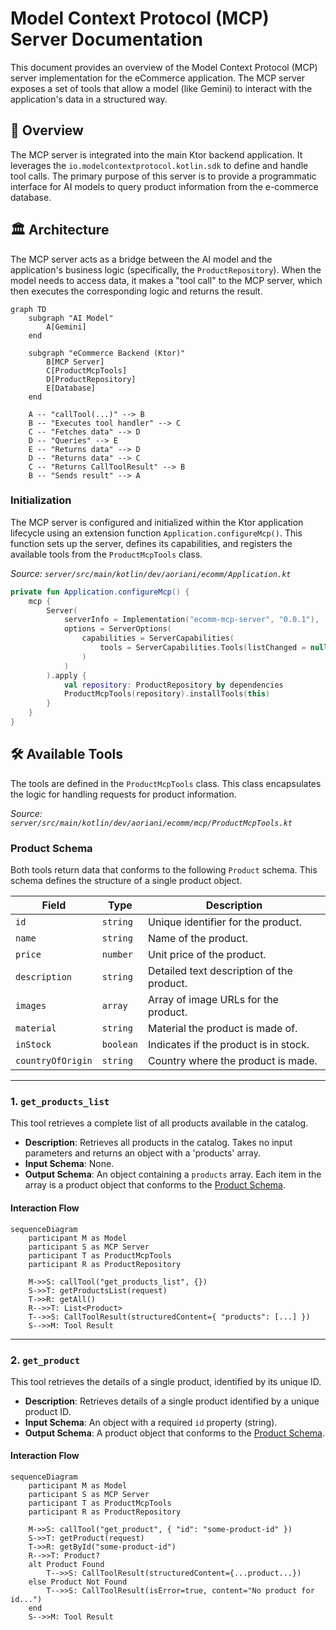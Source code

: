 # Model Context Protocol (MCP) Server Documentation

This document provides an overview of the Model Context Protocol (MCP) server implementation for the eCommerce application. The MCP server exposes a set of tools that allow a model (like Gemini) to interact with the application's data in a structured way.

## 🚀 Overview

The MCP server is integrated into the main Ktor backend application. It leverages the `io.modelcontextprotocol.kotlin.sdk` to define and handle tool calls. The primary purpose of this server is to provide a programmatic interface for AI models to query product information from the e-commerce database.

## 🏛️ Architecture

The MCP server acts as a bridge between the AI model and the application's business logic (specifically, the `ProductRepository`). When the model needs to access data, it makes a "tool call" to the MCP server, which then executes the corresponding logic and returns the result.

```mermaid
graph TD
    subgraph "AI Model"
        A[Gemini]
    end

    subgraph "eCommerce Backend (Ktor)"
        B[MCP Server]
        C[ProductMcpTools]
        D[ProductRepository]
        E[Database]
    end

    A -- "callTool(...)" --> B
    B -- "Executes tool handler" --> C
    C -- "Fetches data" --> D
    D -- "Queries" --> E
    E -- "Returns data" --> D
    D -- "Returns data" --> C
    C -- "Returns CallToolResult" --> B
    B -- "Sends result" --> A
```

### Initialization

The MCP server is configured and initialized within the Ktor application lifecycle using an extension function `Application.configureMcp()`. This function sets up the server, defines its capabilities, and registers the available tools from the `ProductMcpTools` class.

*Source: `server/src/main/kotlin/dev/aoriani/ecomm/Application.kt`*

```kotlin
private fun Application.configureMcp() {
    mcp {
        Server(
            serverInfo = Implementation("ecomm-mcp-server", "0.0.1"),
            options = ServerOptions(
                capabilities = ServerCapabilities(
                    tools = ServerCapabilities.Tools(listChanged = null)
                )
            )
        ).apply {
            val repository: ProductRepository by dependencies
            ProductMcpTools(repository).installTools(this)
        }
    }
}
```

## 🛠️ Available Tools

The tools are defined in the `ProductMcpTools` class. This class encapsulates the logic for handling requests for product information.

*Source: `server/src/main/kotlin/dev/aoriani/ecomm/mcp/ProductMcpTools.kt`*

### Product Schema

Both tools return data that conforms to the following `Product` schema. This schema defines the structure of a single product object.

| Field             | Type      | Description                               |
| ----------------- | --------- | ----------------------------------------- |
| `id`              | `string`  | Unique identifier for the product.        |
| `name`            | `string`  | Name of the product.                      |
| `price`           | `number`  | Unit price of the product.                |
| `description`     | `string`  | Detailed text description of the product. |
| `images`          | `array`   | Array of image URLs for the product.      |
| `material`        | `string`  | Material the product is made of.          |
| `inStock`         | `boolean` | Indicates if the product is in stock.     |
| `countryOfOrigin` | `string`  | Country where the product is made.        |

---

### 1. `get_products_list`

This tool retrieves a complete list of all products available in the catalog.

-   **Description**: Retrieves all products in the catalog. Takes no input parameters and returns an object with a 'products' array.
-   **Input Schema**: None.
-   **Output Schema**: An object containing a `products` array. Each item in the array is a product object that conforms to the [Product Schema](#product-schema).

#### Interaction Flow

```mermaid
sequenceDiagram
    participant M as Model
    participant S as MCP Server
    participant T as ProductMcpTools
    participant R as ProductRepository

    M->>S: callTool("get_products_list", {})
    S->>T: getProductsList(request)
    T->>R: getAll()
    R-->>T: List<Product>
    T-->>S: CallToolResult(structuredContent={ "products": [...] })
    S-->>M: Tool Result
```

---

### 2. `get_product`

This tool retrieves the details of a single product, identified by its unique ID.

-   **Description**: Retrieves details of a single product identified by a unique product ID.
-   **Input Schema**: An object with a required `id` property (string).
-   **Output Schema**: A product object that conforms to the [Product Schema](#product-schema).

#### Interaction Flow

```mermaid
sequenceDiagram
    participant M as Model
    participant S as MCP Server
    participant T as ProductMcpTools
    participant R as ProductRepository

    M->>S: callTool("get_product", { "id": "some-product-id" })
    S->>T: getProduct(request)
    T->>R: getById("some-product-id")
    R-->>T: Product?
    alt Product Found
        T-->>S: CallToolResult(structuredContent={...product...})
    else Product Not Found
        T-->>S: CallToolResult(isError=true, content="No product for id...")
    end
    S-->>M: Tool Result
```
